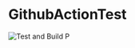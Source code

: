 # GithubActionTest
![Test and Build](https://github.com/qwe321qwe321qwe321/GithubActionTest/workflows/Test%20and%20Build/badge.svg)
P
